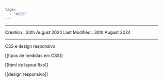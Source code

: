 ```yaml
---
tags:
  - "#CSS"
---
```

---
Creation : 30th August 2024
Last Modified : 30th August 2024
___

CSS e design responsivo

[[tipos de medidas em CSS]]

[[html de layout fixo]]

[[design responsivo]]




